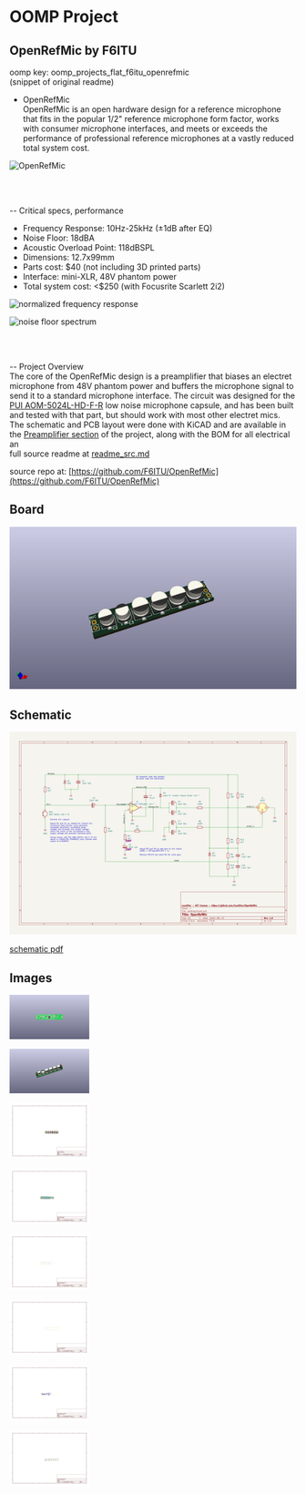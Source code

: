 # OOMP Project  
## OpenRefMic  by F6ITU  
  
oomp key: oomp_projects_flat_f6itu_openrefmic  
(snippet of original readme)  
  
- OpenRefMic  
OpenRefMic is an open hardware design for a reference microphone that fits in the popular 1/2" reference microphone form factor, works with consumer microphone interfaces, and meets or exceeds the performance of professional reference microphones at a vastly reduced total system cost.  
  
![OpenRefMic](img/mic-header-photo.jpg)  
  
<br>  
<br>  
  
-- Critical specs, performance  
  
- Frequency Response: 10Hz-25kHz (±1dB after EQ)  
- Noise Floor: 18dBA  
- Acoustic Overload Point: 118dBSPL  
- Dimensions: 12.7x99mm  
- Parts cost: $40 (not including 3D printed parts)  
- Interface: mini-XLR, 48V phantom power  
- Total system cost: <$250 (with Focusrite Scarlett 2i2)  
  
![normalized frequency response](img/normalized-response.png)  
  
![noise floor spectrum](img/noise-spectrum-comparison.png)  
  
<!--TODO: table with comparison to B&K 4191 and Dayton EMM-6-->  
  
<br>  
<br>  
  
-- Project Overview  
The core of the OpenRefMic design is a preamplifier that biases an electret microphone from 48V phantom power and buffers the microphone signal to send it to a standard microphone interface. The circuit was designed for the [PUI AOM-5024L-HD-F-R](https://www.puiaudio.com/media/SpecSheet/AOM-5024L-HD-F-R.pdf) low noise microphone capsule, and has been built and tested with that part, but should work with most other electret mics. The schematic and PCB layout were done with KiCAD and are available in the [Preamplifier section](preamplifier/PREAMPLIFIER.md) of the project, along with the BOM for all electrical an  
  full source readme at [readme_src.md](readme_src.md)  
  
source repo at: [https://github.com/F6ITU/OpenRefMic](https://github.com/F6ITU/OpenRefMic)  
## Board  
  
[![working_3d.png](working_3d_600.png)](working_3d.png)  
## Schematic  
  
[![working_schematic.png](working_schematic_600.png)](working_schematic.png)  
  
[schematic pdf](working_schematic.pdf)  
## Images  
  
[![working_3D_bottom.png](working_3D_bottom_140.png)](working_3D_bottom.png)  
  
[![working_3D_top.png](working_3D_top_140.png)](working_3D_top.png)  
  
[![working_assembly_page_01.png](working_assembly_page_01_140.png)](working_assembly_page_01.png)  
  
[![working_assembly_page_02.png](working_assembly_page_02_140.png)](working_assembly_page_02.png)  
  
[![working_assembly_page_03.png](working_assembly_page_03_140.png)](working_assembly_page_03.png)  
  
[![working_assembly_page_04.png](working_assembly_page_04_140.png)](working_assembly_page_04.png)  
  
[![working_assembly_page_05.png](working_assembly_page_05_140.png)](working_assembly_page_05.png)  
  
[![working_assembly_page_06.png](working_assembly_page_06_140.png)](working_assembly_page_06.png)  
